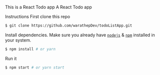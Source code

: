 This is a React Todo app 
A React Todo app 

Instructions
First clone this repo
```bash
$ git clone https://github.com/warathepDev/todoListApp.git
```
Install dependencies. Make sure you already have [`nodejs`](https://nodejs.org/en/) & [`npm`](https://www.npmjs.com/) installed in your system.
```bash
$ npm install # or yarn
```

Run it
```bash
$ npm start # or yarn start
```
